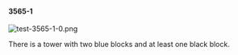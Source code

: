 #### 3565-1
![test-3565-1-0.png](https://github.com/lil-lab/nlvr/raw/master/nlvr/test/images/1/test-3565-1-0.png "test-3565-1-0.png")

There is a tower with two blue blocks and at least one black block.